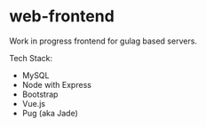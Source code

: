 # web-frontend

Work in progress frontend for gulag based servers.

Tech Stack:
 - MySQL
 - Node with Express
 - Bootstrap
 - Vue.js
 - Pug (aka Jade)